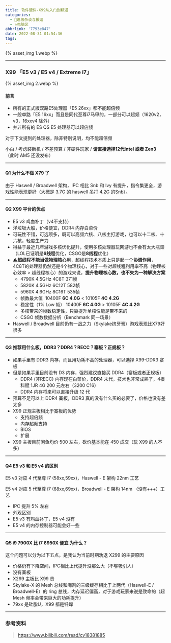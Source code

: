 ```yaml
---
title: 软件硬件-X99从入门到精通
categories:
  - 🌙逢坂杂谈与搬运
  - ⭐电脑区
abbrlink: '7793e847'
date: 2022-08-31 01:54:36
tags:
---
```


{% asset_img 1.webp %}

<!--more-->

***

### X99 「E5 v3 / E5 v4 / Extreme i7」

{% asset_img 2.webp %}

#### 前言

- 所有的正式版双路E5处理器「E5 26xx」都不能超倍频
- 一般单路「E5 16xx」而且是同代至尊i7马甲的，一部分可以超频（1620v2，v3，16xxv4 除外）
- 并非所有的 ES QS E5 处理器可以超倍频

对于下文提到的处理器，除非特别说明，均不能超倍频

小白 / 考虑装新机 / 不差预算 / 非硬件玩家 /  **请直接选择12代Intel 或者 Zen3** （此时 AM5 还没发布）

***

#### Q1 为什么不做 X79 了

由于 Haswell / Broadwell 架构，IPC 相比 Snb 和 Ivy 有提升，指令集更全，游戏性能表现更好（大概是 3.7G 的 haswell 吊打 4.2G 的Snb）。

***

#### Q2 X99 平台的优点

- E5 v3 鸡血补丁（v4不支持）
- 洋垃圾大船，价格便宜，DDR4 内存白菜价
- 可玩性不错，可选项多，既可以高频六核、八核主打游戏，也可以十二核、十六核，轻度生产力
- 得益于最近几年游戏多核优化提升，使用多核处理器玩网游也不会有太大瓶颈（LOL已证明是**6线程**优化，CSGO是**8线程**优化）
- ⚠️**超线程不能当做物理核心**用，超线程技术本质上只是起一个**协调作用**，4C8T的处理器仍然还是4个物理核心，对于一些对超线程利用率不高（物理核心效率 > 超线程核心）的游戏来说，**提升物理核心数，也不失为一种解决方案**
    - 4790K 4.5GHz 4C8T 371帧
    - 5820K 4.5GHz 6C12T 582帧
    - 5960X 4.6GHz 8C16T 535帧
    - 帧数最大值  10400F **6C 4.0G** < 10105F **4C 4.2G**
    - 稳定性（1% Low 帧） 10400F **6C 4.0G** > 10105F **4C 4.2G**
    - 多核带来的帧数稳定性，只靠提升单核性能是带不来的
    - CSGO 帧数数据分析（Benchmark 同一场景）
- Haswell / Broadwell 目前仍有一战之力（Skylake挤牙膏）游戏表现比X79好很多

***

#### Q3 推荐用什么板，DDR3？DDR4？RECC？寨板？正规板？

- 如果手里有 DDR3 内存，而且用功耗不高的处理器，可以选择 X99-DDR3 寨板
- 但是如果手里目前没有 D3 内存，强烈建议直接买 DDR4（寨板或者正规板）
    - DDR4 (非RECC) 内存现在白菜价，DDR4 末代，技术也非常成熟了，4根科赋 1JR 4G 200 元左右（3200 C16）
    - DDR4 内存将来可以直接升级 12 代
- 预算不足可以上 DDR4 寨板，DDR3 真的没有什么买的必要了，价格也没有差太多
- X99 正规主板相比于寨板的优势
    - 支持超倍频
    - 内存超频支持
    - BIOS
    - 扩展
- X99 主板目前闲鱼均价 500 左右，砍价基本能在 450 成交（玩 X99 的人不多）

***

#### Q4 E5 v3 和 E5 v4 的区别

E5 v3 对应 4 代至尊 i7 (58xx,59xx)，Haswell - E 架构 22nm 工艺

E5 v4 对应 5 代至尊 i7 (68xx,69xx)，Broadwell - E 架构 14nm （没有+++）工艺

- IPC 提升 5% 左右
- 外观区别
- E5 v3 有鸡血补丁，E5 v4 没有
- E5 v4 的内存控制器可能会好一些

***

#### Q5 i9 7900X 比 i7 6950X 便宜 为什么？

这个问题可以分为以下五点，是我认为当前时期劝退 X299 的主要原因
- 价格仍有下降空间，IPC相比上代提升没那么大（不够吸引人）
- 没有寨板
- X299 主板比 X99 贵
- Skylake-X 的 Mesh 总线和阉割的三级缓存相比于上两代（Haswell-E / Broadwell-E）的 ring 总线，内存延迟偏高，对于游戏玩家来说是致命的（超 Mesh 频率会带来巨大的功耗提升）
- 79xx 是硅脂U，X99 都是钎焊

***

### 参考资料

> <https://www.bilibili.com/read/cv18381885>
